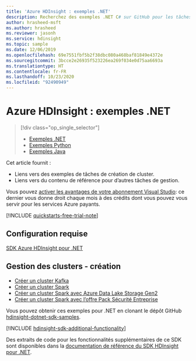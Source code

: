 ```yaml
---
title: 'Azure HDInsight : exemples .NET'
description: Recherchez des exemples .NET C# sur GitHub pour les tâches courantes à l’aide du SDK HDInsight pour .NET.
author: hrasheed-msft
ms.author: hrasheed
ms.reviewer: jasonh
ms.service: hdinsight
ms.topic: sample
ms.date: 12/06/2019
ms.openlocfilehash: 69e7551fbf5b2f38dbc080a468baf81849e4372e
ms.sourcegitcommit: 3bcce2e26935f523226ea269f034e0d75aa6693a
ms.translationtype: HT
ms.contentlocale: fr-FR
ms.lasthandoff: 10/23/2020
ms.locfileid: "92490949"
---
```

# <a name="azure-hdinsight-net-samples"></a>Azure HDInsight : exemples .NET

> [!div class="op_single_selector"]
> * [Exemples .NET](hdinsight-sdk-dotnet-samples.md)
> * [Exemples Python](hdinsight-sdk-python-samples.md)
> * [Exemples Java](hdinsight-sdk-java-samples.md)
<!-- * [Go Examples](hdinsight-sdk-go-samples.md)-->

Cet article fournit :

* Liens vers des exemples de tâches de création de cluster.
* Liens vers du contenu de référence pour d’autres tâches de gestion.

Vous pouvez [activer les avantages de votre abonnement Visual Studio](https://azure.microsoft.com/pricing/member-offers/msdn-benefits-details/?ref=microsoft.com&utm_source=microsoft.com&utm_medium=docs&utm_campaign=visualstudio): ce dernier vous donne droit chaque mois à des crédits dont vous pouvez vous servir pour les services Azure payants.

[!INCLUDE [quickstarts-free-trial-note](../../includes/quickstarts-free-trial-note.md)]

## <a name="prerequisite"></a>Configuration requise

[SDK Azure HDInsight pour .NET](/dotnet/api/overview/azure/hdinsight#sdk-installation)

## <a name="cluster-management---creation"></a>Gestion des clusters - création

* [Créer un cluster Kafka](https://github.com/Azure-Samples/hdinsight-dotnet-sdk-samples/blob/master/Management/Microsoft.Azure.Management.HDInsight.Samples/Microsoft.Azure.Management.HDInsight.Samples/CreateKafkaClusterSample.cs)
* [Créer un cluster Spark](https://github.com/Azure-Samples/hdinsight-dotnet-sdk-samples/blob/master/Management/Microsoft.Azure.Management.HDInsight.Samples/Microsoft.Azure.Management.HDInsight.Samples/CreateSparkClusterSample.cs)
* [Créer un cluster Spark avec Azure Data Lake Storage Gen2](https://github.com/Azure-Samples/hdinsight-dotnet-sdk-samples/blob/master/Management/Microsoft.Azure.Management.HDInsight.Samples/Microsoft.Azure.Management.HDInsight.Samples/CreateHadoopClusterWithAdlsGen2Sample.cs)
* [Créer un cluster Spark avec l’offre Pack Sécurité Entreprise](https://github.com/Azure-Samples/hdinsight-dotnet-sdk-samples/blob/master/Management/Microsoft.Azure.Management.HDInsight.Samples/Microsoft.Azure.Management.HDInsight.Samples/CreateEspClusterSample.cs)

Vous pouvez obtenir ces exemples pour .NET en clonant le dépôt GitHub [hdinsight-dotnet-sdk-samples](https://github.com/Azure-Samples/hdinsight-dotnet-sdk-samples).

[!INCLUDE [hdinsight-sdk-additional-functionality](../../includes/hdinsight-sdk-additional-functionality.md)]

Des extraits de code pour les fonctionnalités supplémentaires de ce SDK sont disponibles dans la [documentation de référence du SDK HDInsight pour .NET](/dotnet/api/overview/azure/hdinsight&preserve-view=true).
